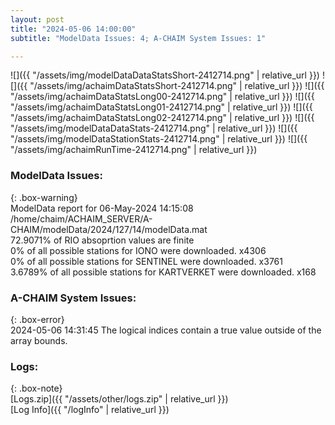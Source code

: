 ```yaml
---
layout: post
title: "2024-05-06 14:00:00"
subtitle: "ModelData Issues: 4; A-CHAIM System Issues: 1"

---
```


![]({{ "/assets/img/modelDataDataStatsShort-2412714.png" | relative_url }})
![]({{ "/assets/img/achaimDataStatsShort-2412714.png" | relative_url }})
![]({{ "/assets/img/achaimDataStatsLong00-2412714.png" | relative_url }})
![]({{ "/assets/img/achaimDataStatsLong01-2412714.png" | relative_url }})
![]({{ "/assets/img/achaimDataStatsLong02-2412714.png" | relative_url }})
![]({{ "/assets/img/modelDataDataStats-2412714.png" | relative_url }})
![]({{ "/assets/img/modelDataStationStats-2412714.png" | relative_url }})
![]({{ "/assets/img/achaimRunTime-2412714.png" | relative_url }})


### ModelData Issues:  
  
{: .box-warning}  
 ModelData report for 06-May-2024 14:15:08   
 /home/chaim/ACHAIM_SERVER/A-CHAIM/modelData/2024/127/14/modelData.mat   
 72.9071% of RIO absoprtion values are finite   
 0% of all possible stations for IONO were downloaded. x4306   
 0% of all possible stations for SENTINEL were downloaded. x3761   
 3.6789% of all possible stations for KARTVERKET were downloaded. x168   
  
### A-CHAIM System Issues:  
  
{: .box-error}  
2024-05-06 14:31:45 The logical indices contain a true value outside of the array bounds.  

### Logs:  
  
{: .box-note}  
[Logs.zip]({{ "/assets/other/logs.zip" | relative_url }})  
[Log Info]({{ "/logInfo" | relative_url }})  

